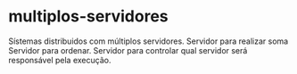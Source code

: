 # multiplos-servidores
 
Sístemas distribuidos com múltiplos servidores.
Servidor para realizar soma
Servidor para ordenar.
Servidor para controlar qual servidor será responsável pela execução.
